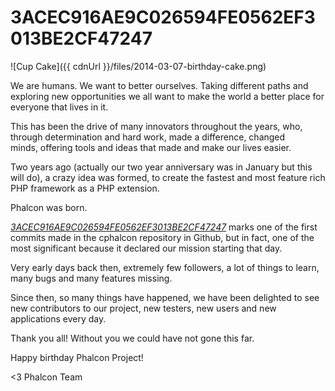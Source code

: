 3ACEC916AE9C026594FE0562EF3013BE2CF47247
========================================

![Cup Cake]({{ cdnUrl }}/files/2014-03-07-birthday-cake.png)

We are humans. We want to better ourselves. Taking different paths and exploring new opportunities we all want to make the world a better place for everyone that lives in it.

This has been the drive of many innovators throughout the years, who, through determination and hard work, made a difference, changed minds, offering tools and ideas that made and make our lives easier.

Two years ago (actually our two year anniversary was in January but this will do), a crazy idea was formed, to create the fastest and most feature rich PHP framework as a PHP extension.

Phalcon was born.

[*3ACEC916AE9C026594FE0562EF3013BE2CF47247*](https://github.com/phalcon/cphalcon/commit/3acec916ae9c026594fe0562ef3013be2cf47247) marks one of the first commits made in the cphalcon repository in Github, but in fact, one of the most significant because it declared our mission starting that day.

Very early days back then, extremely few followers, a lot of things to learn, many bugs and many features missing.

Since then, so many things have happened, we have been delighted to see new contributors to our project, new testers, new users and new applications every day.

Thank you all! Without you we could have not gone this far. 

Happy birthday Phalcon Project!


<3 Phalcon Team
